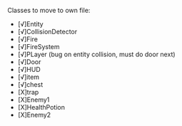 Classes to move to own file:

* [√]Entity
* [√]CollisionDetector
* [√]Fire
* [√]FireSystem
* [√]PLayer (bug on entity collision, must do door next)
* [√]Door
* [√]HUD
* [√]item
* [√]chest
* [X]trap
* [X]Enemy1
* [X]HealthPotion
* [X]Enemy2